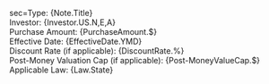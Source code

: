 sec=Type: {Note.Title}<br>Investor: {Investor.US.N,E,A}<br>Purchase Amount: {PurchaseAmount.$}<br>Effective Date: {EffectiveDate.YMD}<br>Discount Rate (if applicable): {DiscountRate.%}<br>Post-Money Valuation Cap (if applicable): {Post-MoneyValueCap.$}<br>Applicable Law: {Law.State}

